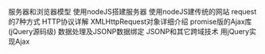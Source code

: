 

服务器和浏览器模型
使用nodeJS搭建服务器
使用nodeJS建传统的网站
request的7种方式
HTTP协议详解
XMLHttpRequest对象详细介绍
promise版的Ajax库(jQuery源码级)
数据处理及JSONP数据绑定
JSONP和其它跨域技术
用jQuery实现Ajax